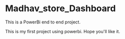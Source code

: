 # Madhav_store_Dashboard
This is a PowerBi end to end project.  

This is my first project using powerbi. Hope you'll like it.

